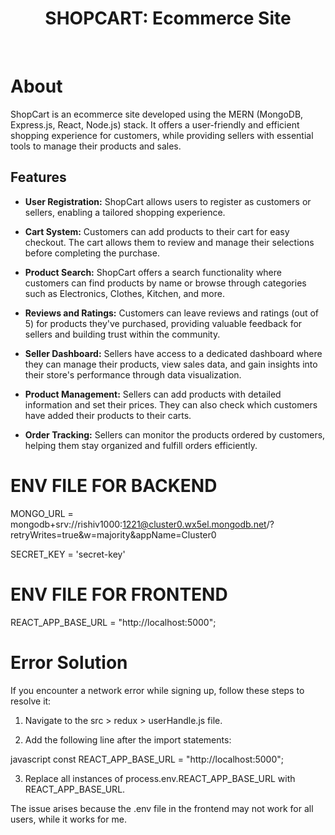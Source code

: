 <h1 align="center">
    SHOPCART: Ecommerce Site
</h1>

<br>

# About

ShopCart is an ecommerce site developed using the MERN (MongoDB, Express.js, React, Node.js) stack. It offers a user-friendly and efficient shopping experience for customers, while providing sellers with essential tools to manage their products and sales.

## Features

- **User Registration:** ShopCart allows users to register as customers or sellers, enabling a tailored shopping experience.

- **Cart System:** Customers can add products to their cart for easy checkout. The cart allows them to review and manage their selections before completing the purchase.

- **Product Search:** ShopCart offers a search functionality where customers can find products by name or browse through categories such as Electronics, Clothes, Kitchen, and more.

- **Reviews and Ratings:** Customers can leave reviews and ratings (out of 5) for products they've purchased, providing valuable feedback for sellers and building trust within the community.

- **Seller Dashboard:** Sellers have access to a dedicated dashboard where they can manage their products, view sales data, and gain insights into their store's performance through data visualization.

- **Product Management:** Sellers can add products with detailed information and set their prices. They can also check which customers have added their products to their carts.

- **Order Tracking:** Sellers can monitor the products ordered by customers, helping them stay organized and fulfill orders efficiently.



# ENV FILE FOR BACKEND 

MONGO_URL = mongodb+srv://rishiv1000:1221@cluster0.wx5el.mongodb.net/?retryWrites=true&w=majority&appName=Cluster0

SECRET_KEY = 'secret-key'

# ENV FILE FOR FRONTEND

REACT_APP_BASE_URL = "http://localhost:5000";

# Error Solution

If you encounter a network error while signing up, follow these steps to resolve it:

1. Navigate to the src > redux > userHandle.js file.

2. Add the following line after the import statements:

javascript
const REACT_APP_BASE_URL = "http://localhost:5000";


3. Replace all instances of process.env.REACT_APP_BASE_URL with REACT_APP_BASE_URL.

The issue arises because the .env file in the frontend may not work for all users, while it works for me.
